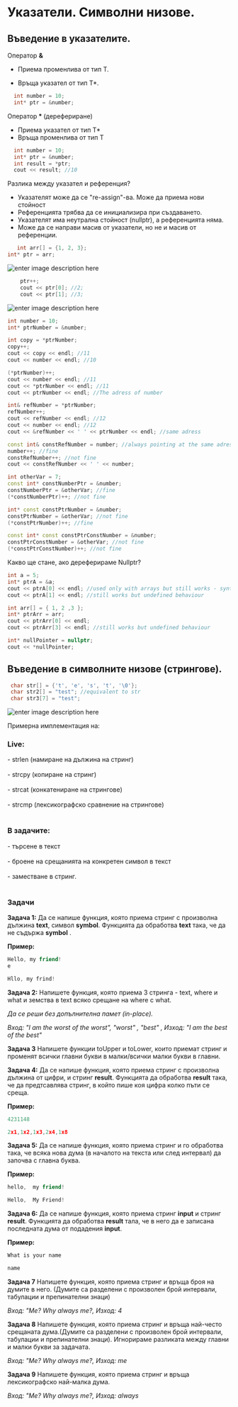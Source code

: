 # Указатели. Символни низове.

## Въведение в указателите.
Оператор **&**

 - Приема променлива от тип Т.

 - Връща указател от тип T*.
 
 
```c++
  int number = 10;
  int* ptr = &number;
``` 


Оператор<b> * </b> (дерефериране)
- Приема указaтел от тип Т*
- Връща променлива от тип Т


```c++
  int number = 10;
  int* ptr = &number;
  int result = *ptr; 
  cout << result; //10
```

Разлика между указател и референция?

 - Указателят може да се "re-assign"-ва. Може да приема нови стойност
 - Референцията трябва да се инициализира при създаването.
 - Указателят има неутрална стойност (nullptr), а референцията няма.
 - Може да се направи масив от указатели, но не и масив от референции.

```c++
   int arr[] = {1, 2, 3};
int* ptr = arr;
```

![enter image description here](https://i.ibb.co/cDcX8st/Untitled-Diagram-drawio-3.png)


```c++
	ptr++;
	cout << ptr[0]; //2;
	cout << ptr[1]; //3;
```

 ![enter image description here](https://i.ibb.co/xLLsVK5/Untitled-Diagram-drawio-4.png)

```c++
int number = 10;
int* ptrNumber = &number;

int copy = *ptrNumber;
copy++;
cout << copy << endl; //11
cout << number << endl; //10

(*ptrNumber)++;
cout << number << endl; //11
cout << *ptrNumber << endl; //11
cout << ptrNumber << endl; //The adress of number

int& refNumber = *ptrNumber;
refNumber++;
cout << refNumber << endl; //12
cout << number << endl; //12
cout << &refNumber << ' ' << ptrNumber << endl; //same adress

const int& constRefNumber = number; //always pointing at the same adress of number
number++; //fine
constRefNumber++; //not fine 
cout << constRefNumber << ' ' << number;

int otherVar = 7;
const int* constNumberPtr = &number;
constNumberPtr = &otherVar; //fine
(*constNumberPtr)++; //not fine

int* const constPtrNumber = &number;
constPtrNumber = &otherVar; //not fine
(*constPtrNumber)++; //fine

const int* const constPtrConstNumber = &number;
constPtrConstNumber = &otherVar; //not fine
(*constPtrConstNumber)++; //not fine
```

Какво ще стане, ако дереферираме Nullptr?

```c++
int a = 5;
int* ptrA = &a;
cout << ptrA[0] << endl; //used only with arrays but still works - syntactic sugar
cout << ptrA[1] << endl; //still works but undefined behaviour 

int arr[] = { 1, 2 ,3 };
int* ptrArr = arr;
cout << ptrArr[0] << endl;
cout << ptrArr[3] << endl; //still works but undefined behaviour 

int* nullPointer = nullptr;
cout << *nullPointer;
```

## Въведение в символните низове (стрингове).

   ```c++
	char str[] = {'t', 'e', 's', 't', '\0'};
	char str2[] = "test"; //equivalent to str
	char str3[7] = "test"; 
```

![enter image description here](https://i.ibb.co/ZmRwt6R/Untitled-Diagram-drawio-5.png)

Примерна имплементация на:

<h3>Live: </h3>
 - strlen (намиране на дължина на стринг) <br></br>
 - strcpy (копиране на стринг) <br></br>
 - strcat (конкатениране на стрингове) <br></br>
 - strcmp (лексикографско сравнение на стрингове) <br></br>

<h3>В задачите: </h3>
 - търсене в текст <br></br>
 - броене на срещанията на конкретен символ в текст <br></br>
 - заместване в стринг. <br></br>

<h3>Задачи</h3>

**Задача 1:** Да се напише функция, която приема стринг с произволна дължина **text**, символ **symbol**. Функцията да обработва **text** така, че да не съдържа **symbol** .

**Пример:**
```c++
Hello, my friend!
e
```
```c++
Hllo, my frind!
```
**Задача 2:** Напишете функция, която приема 3 стринга - text, where и what и земства в text всяко срещане на where с what.

*Да се реши без допълнителна памет (in-place).*

*Вход: "I am the worst of the worst", "worst" , "best" , Изход: "I am the best of the best"*

**Задача 3** Напишете функции toUpper и toLower, които приемат стринг и променят всички главни букви в малки/всички малки букви в главни.

**Задача 4:** Да се напише функция, която приема стринг с произволна дължина от цифри, и стринг **result**. Функцията да обработва **result** така, че да предтсавлява стринг, в който пише коя цифра колко пъти се среща.

**Пример:**
```c++
4231148
```
```c++
2x1,1x2,1x3,2x4,1x8
```

**Задача 5:** Да се напише функция, която приема стринг и го обработва така, че всяка нова дума (в началото на текста или след интервал) да започва с главна буква. 

**Пример:**
```c++
hello,  my friend!
```
```c++
Hello,  My Friend!
```
**Задача 6:** Да се напише функция, която приема стринг **input** и стринг **result**. Функцията да обработва **result** тала, че в него да е записана последната дума от подадения **input**.

**Пример:**
```c++
What is your name
```
```c++
name
```

**Задача 7** Напишете функция, която приема стринг и връща броя на думите в него. (Думите са разделени с произволен брой интервали, табулации и препинателни знаци)

*Вход: "Me? Why always me?, Изход: 4*


**Задача 8** Напишете функция, която приема стринг и връща най-често срещаната дума.(Думите са разделени с произволен брой интервали, табулации и препинателни знаци). Игнорираме разликата между главни и малки букви за задачата.

*Вход: "Me? Why always me?, Изход: me*

**Задача 9** Напишете функция, която приема стринг и връща лексикографско най-малка дума.

*Вход: "Me? Why always me?, Изход: always*
